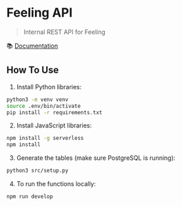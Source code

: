 # Feeling API

> Internal REST API for Feeling

📚 [Documentation](docs/main.md)

## How To Use

1. Install Python libraries:

```bash
python3 -m venv venv
source .env/bin/activate
pip install -r requirements.txt
```

2. Install JavaScript libraries:

```bash
npm install -g serverless
npm install
```

3. Generate the tables (make sure PostgreSQL is running):

```bash
python3 src/setup.py
```

4. To run the functions locally:

```bash
npm run develop
```
